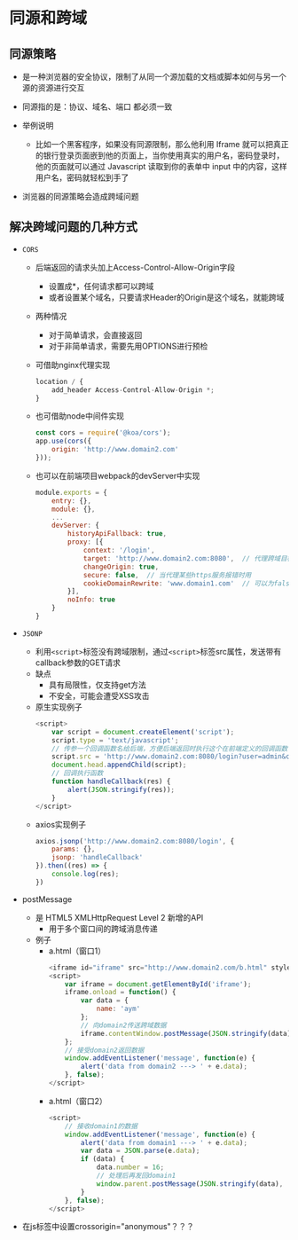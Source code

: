 # 同源和跨域

## 同源策略

- 是⼀种浏览器的安全协议，限制了从同一个源加载的文档或脚本如何与另一个源的资源进行交互

- 同源指的是：协议、域名、端口 都必须一致

- 举例说明
    - ⽐如⼀个⿊客程序，如果没有同源限制，那么他利⽤ Iframe 就可以把真正的银⾏登录⻚⾯嵌到他的⻚⾯上，当你使⽤真实的⽤户名，密码登录时，他的⻚⾯就可以通过 Javascript 读取到你的表单中 input 中的内容，这样⽤户名，密码就轻松到⼿了
    
- 浏览器的同源策略会造成跨域问题

## 解决跨域问题的几种方式

- `CORS`
    - 后端返回的请求头加上Access-Control-Allow-Origin字段
        - 设置成*，任何请求都可以跨域
        - 或者设置某个域名，只要请求Header的Origin是这个域名，就能跨域
    - 两种情况
        - 对于简单请求，会直接返回
        - 对于非简单请求，需要先用OPTIONS进行预检
    - 可借助nginx代理实现
        ```js
        location / {
            add_header Access-Control-Allow-Origin *;
        }
        ```
    - 也可借助node中间件实现
        ```js
        const cors = require('@koa/cors');
        app.use(cors({
            origin: 'http://www.domain2.com'
        }));
        ```
        
    - 也可以在前端项目webpack的devServer中实现
        ```js
        module.exports = {
            entry: {},
            module: {},
            ...
            devServer: {
                historyApiFallback: true,
                proxy: [{
                    context: '/login',
                    target: 'http://www.domain2.com:8080',  // 代理跨域目标接口
                    changeOrigin: true,
                    secure: false,  // 当代理某些https服务报错时用
                    cookieDomainRewrite: 'www.domain1.com'  // 可以为false，表示不修改
                }],
                noInfo: true
            }
        }
        ```
        

- `JSONP`
    - 利用`<script>`标签没有跨域限制，通过`<script>`标签src属性，发送带有callback参数的GET请求
    - 缺点
        - 具有局限性，仅支持get方法
        - 不安全，可能会遭受XSS攻击
    - 原生实现例子
        ```js
        <script>
            var script = document.createElement('script');
            script.type = 'text/javascript';
            // 传参一个回调函数名给后端，方便后端返回时执行这个在前端定义的回调函数
            script.src = 'http://www.domain2.com:8080/login?user=admin&callback=handleCallback';
            document.head.appendChild(script);
            // 回调执行函数
            function handleCallback(res) {
                alert(JSON.stringify(res));
            }
        </script>
        ```
    - axios实现例子
        ```js
        axios.jsonp('http://www.domain2.com:8080/login', {
            params: {},
            jsonp: 'handleCallback'
        }).then((res) => {
            console.log(res); 
        })
        ```

- postMessage 
    - 是 HTML5 XMLHttpRequest Level 2 新增的API
        - 用于多个窗口间的跨域消息传递
    - 例子
        - a.html（窗口1）
            ```js
            <iframe id="iframe" src="http://www.domain2.com/b.html" style="display:none;"></iframe>
            <script>       
                var iframe = document.getElementById('iframe');
                iframe.onload = function() {
                    var data = {
                        name: 'aym'
                    };
                    // 向domain2传送跨域数据
                    iframe.contentWindow.postMessage(JSON.stringify(data), 'http://www.domain2.com');
                };
                // 接受domain2返回数据
                window.addEventListener('message', function(e) {
                    alert('data from domain2 ---> ' + e.data);
                }, false);
            </script>
            ```
        - a.html（窗口2）
            ```js
            <script>
                // 接收domain1的数据
                window.addEventListener('message', function(e) {
                    alert('data from domain1 ---> ' + e.data);
                    var data = JSON.parse(e.data);
                    if (data) {
                        data.number = 16;
                        // 处理后再发回domain1
                        window.parent.postMessage(JSON.stringify(data), 'http://www.domain1.com');
                    }
                }, false);
            </script>
            ```
            
            


- 在js标签中设置crossorigin="anonymous"？？？